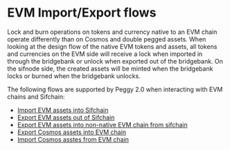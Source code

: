 # EVM Import/Export flows

Lock and burn operations on tokens and currency native to an EVM chain operate differently than on Cosmos and double
pegged assets. When looking at the design flow of the native EVM tokens and assets, all tokens and currencies on the EVM
side will receive a lock when imported in through the bridgebank or unlock when exported out of the bridgebank. On the
sifnode side, the created assets will be minted when the bridgebank locks or burned when the bridgebank unlocks.

The following flows are supported by Peggy 2.0 when interacting with EVM chains and Sifchain:
 - [Import EVM assets into Sifchain](Scenarios/evmImport)
 - [Export EVM assets out of Sifchain](Scenarios/evmExport)
 - [Export EVM assets into non-native EVM chain from sifchain](Scenarios/doublePegging)
 - [Export Cosmos assets into EVM chain](Scenarios/cosmosExport)
 - [Import Cosmos asstes from EVM chain](Scenarios/cosmosImport)